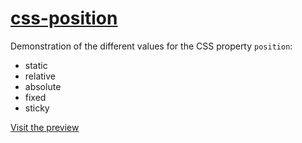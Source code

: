 # [css-position](https://dciforks.github.io/css-position/)

Demonstration of the different values for the CSS property `position`:

* static
* relative
* absolute
* fixed
* sticky

[Visit the preview](https://dciforks.github.io/css-position/)
